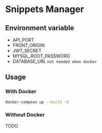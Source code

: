 # Snippets Manager

## Environment variable

- API_PORT
- FRONT_ORIGIN
- JWT_SECRET
- MYSQL_ROOT_PASSWORD
- DATABASE_URL `not needed when docker`

## Usage

### With Docker

```bash
docker-compose up --build -d
```

### Without Docker

TODO
